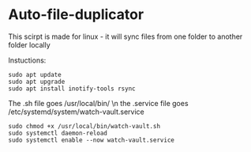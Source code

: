 # Auto-file-duplicator
This scirpt is made for linux - it will sync files from one folder to another folder locally



Instuctions:



```
sudo apt update
sudo apt upgrade
sudo apt install inotify-tools rsync
```

The .sh file goes /usr/local/bin/ \n
the .service file goes /etc/systemd/system/watch-vault.service

```
sudo chmod +x /usr/local/bin/watch-vault.sh
sudo systemctl daemon-reload
sudo systemctl enable --now watch-vault.service
```
